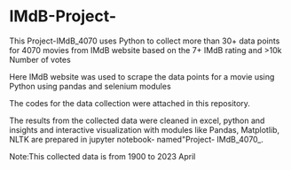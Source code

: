 # IMdB-Project-
This Project-IMdB_4070 uses Python to collect more than 30+ data points for 4070 movies from IMdB website based on the 7+ IMdB rating and >10k Number of votes

Here IMdB website was used to scrape the data points for a movie using Python using pandas and selenium modules

The codes for the data collection were attached in this repository. 

The results from the collected data were cleaned in excel, python and insights and interactive visualization with modules like Pandas, Matplotlib, NLTK are prepared in jupyter notebook- named"Project- IMdB_4070_.

Note:This collected data is from 1900 to 2023 April
